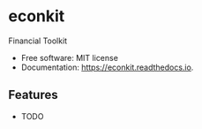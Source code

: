 # econkit

Financial Toolkit

* Free software: MIT license
* Documentation: https://econkit.readthedocs.io.

Features
--------

* TODO
